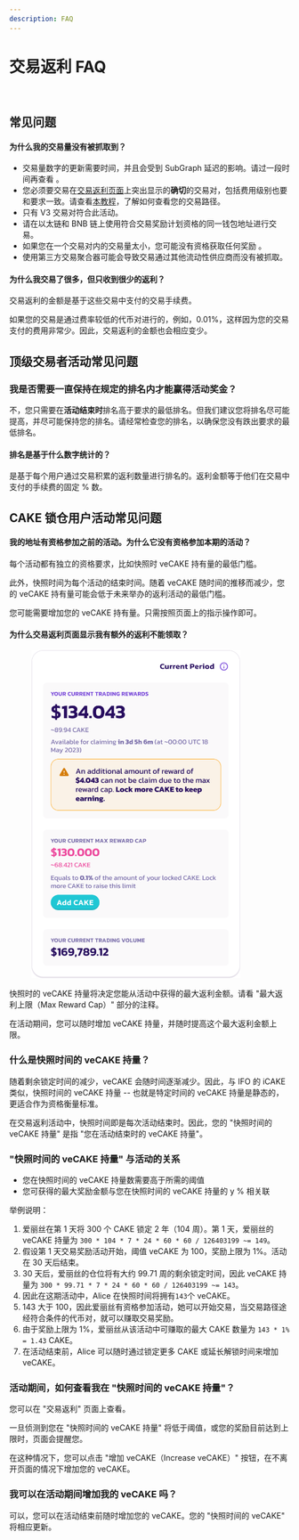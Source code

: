 ```yaml
---
description: FAQ
---
```


# 交易返利 FAQ

<figure><img src="../../.gitbook/assets/faq-tradingreward.png" alt=""><figcaption></figcaption></figure>

## 常见问题

#### 为什么我的交易量没有被抓取到？

* &#x20;交易量数字的更新需要时间，并且会受到 SubGraph 延迟的影响。请过一段时间再查看 。
* 您必须要交易在[交易返利页面](https://pancakeswap.finance/trading-reward)上突出显示的**确切**的交易对，包括费用级别也要和要求一致。请查看[本教程](https://docs.pancakeswap.finance/v/chinese/chan-pin/pancakeswap-exchange/jiao-yi-fei-yong-he-lu-you-she-zhi)，了解如何查看您的交易路径。&#x20;
* 只有 V3 交易对符合此活动。&#x20;
* 请在以太链和 BNB 链上使用符合交易奖励计划资格的同一钱包地址进行交易。
* 如果您在一个交易对内的交易量太小，您可能没有资格获取任何奖励 。
* 使用第三方交易聚合器可能会导致交易通过其他流动性供应商而没有被抓取。

#### 为什么我交易了很多，但只收到很少的返利？&#x20;

交易返利的金额是基于这些交易中支付的交易手续费。&#x20;

如果您的交易是通过费率较低的代币对进行的，例如，0.01%，这样因为您的交易支付的费用非常少。因此，交易返利的金额也会相应变少。



## 顶级交易者活动常见问题

### 我是否需要一直保持在规定的排名内才能赢得活动奖金？&#x20;

不，您只需要在**活动结束时**排名高于要求的最低排名。但我们建议您将排名尽可能提高，并尽可能保持您的排名。请经常检查您的排名，以确保您没有跌出要求的最低排名。&#x20;

#### 排名是基于什么数字统计的？&#x20;

是基于每个用户通过交易积累的返利数量进行排名的。返利金额等于他们在交易中支付的手续费的固定 % 数。





## CAKE 锁仓用户活动常见问题

#### 我的地址有资格参加之前的活动。为什么它没有资格参加本期的活动？&#x20;

每个活动都有独立的资格要求，比如快照时 veCAKE 持有量的最低门槛。

此外，快照时间为每个活动的结束时间。随着 veCAKE 随时间的推移而减少，您的 veCAKE 持有量可能会低于未来举办的返利活动的最低门槛。

您可能需要增加您的 veCAKE 持有量。只需按照页面上的指示操作即可。&#x20;

#### 为什么交易返利页面显示我有额外的返利不能领取？

<div align="left">

<figure><img src="../../.gitbook/assets/image (4) (1) (1) (1).png" alt="" width="375"><figcaption></figcaption></figure>

</div>

快照时的 veCAKE 持量将决定您能从活动中获得的最大返利金额。请看 "最大返利上限（Max Reward Cap）" 部分的注释。&#x20;

在活动期间，您可以随时增加 veCAKE 持量，并随时提高这个最大返利金额上限。

### 什么是快照时间的 veCAKE 持量？

随着剩余锁定时间的减少，veCAKE 会随时间逐渐减少。因此，与 IFO 的 iCAKE 类似，快照时间的 veCAKE 持量 -- 也就是特定时间的 veCAKE 持量是静态的，更适合作为资格衡量标准。&#x20;

在交易返利活动中，快照时间即是每次活动结束时。因此，您的 "快照时间的 veCAKE 持量" 是指 "您在活动结束时的 veCAKE 持量"。

### "快照时间的 veCAKE 持量" 与活动的关系

* 您在快照时间的 veCAKE 持量数需要高于所需的阈值&#x20;
* 您可获得的最大奖励金额与您在快照时间的 veCAKE 持量的 y % 相关联

举例说明：

1. 爱丽丝在第 1 天将 300 个 CAKE 锁定 2 年（104 周）。第 1 天，爱丽丝的 veCAKE 持量为 `300 * 104 * 7 * 24 * 60 * 60 / 126403199 ~= 149`。&#x20;
2. 假设第 1 天交易奖励活动开始，阈值 veCAKE 为 100，奖励上限为 1%。活动在 30 天后结束。&#x20;
3. 30 天后，爱丽丝的仓位将有大约 99.71 周的剩余锁定时间，因此 veCAKE 持量为 `300 * 99.71 * 7 * 24 * 60 * 60 / 126403199 ~= 143`。&#x20;
4. 因此在这期活动中，Alice 在快照时间将拥有`143`个 veCAKE。&#x20;
5. 143 大于 100，因此爱丽丝有资格参加活动，她可以开始交易，当交易路径途经符合条件的代币对，就可以赚取交易奖励。&#x20;
6. 由于奖励上限为 1%，爱丽丝从该活动中可赚取的最大 CAKE 数量为 `143 * 1% = 1.43` CAKE。&#x20;
7. 在活动结束前，Alice 可以随时通过锁定更多 CAKE 或延长解锁时间来增加 veCAKE。

### 活动期间，如何查看我在 "快照时间的 veCAKE 持量"？&#x20;

您可以在 "交易返利" 页面上查看。&#x20;

一旦侦测到您在 "快照时间的 veCAKE 持量" 将低于阈值，或您的奖励目前达到上限时，页面会提醒您。&#x20;

在这种情况下，您可以点击 "增加 veCAKE（Increase veCAKE）" 按钮，在不离开页面的情况下增加您的 veCAKE。

### 我可以在活动期间增加我的 veCAKE 吗？&#x20;

可以，您可以在活动结束前随时增加您的 veCAKE。您的 "快照时间的 veCAKE" 将相应更新。
